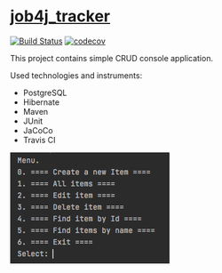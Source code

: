 # [job4j_tracker](https://github.com/s-manannikov/job4j_tracker/tree/master/src/main/java/ru/job4j/tracker)

[![Build Status](https://travis-ci.org/s-manannikov/job4j_tracker.svg?branch=master)](https://travis-ci.org/s-manannikov/job4j_tracker)
[![codecov](https://codecov.io/gh/s-manannikov/job4j_tracker/branch/master/graph/badge.svg?token=A5FI76J1L4)](https://codecov.io/gh/s-manannikov/job4j_tracker)

This project contains simple CRUD console application.

Used technologies and instruments:
- PostgreSQL
- Hibernate
- Maven
- JUnit
- JaCoCo
- Travis CI

![](https://github.com/s-manannikov/job4j_tracker/blob/master/img/tracker.png)